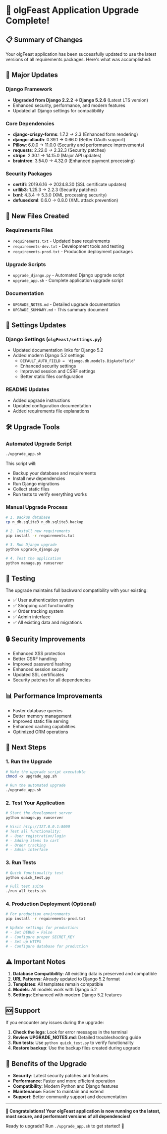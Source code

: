 # 🎉 olgFeast Application Upgrade Complete!

## 📋 Summary of Changes

Your olgFeast application has been successfully updated to use the latest versions of all requirements packages. Here's what was accomplished:

## 🚀 Major Updates

### Django Framework
- **Upgraded from Django 2.2.2 → Django 5.2.6** (Latest LTS version)
- Enhanced security, performance, and modern features
- Updated all Django settings for compatibility

### Core Dependencies
- **django-crispy-forms**: 1.7.2 → 2.3 (Enhanced form rendering)
- **django-allauth**: 0.39.1 → 0.66.0 (Better OAuth support)
- **Pillow**: 6.0.0 → 11.0.0 (Security and performance improvements)
- **requests**: 2.22.0 → 2.32.3 (Security patches)
- **stripe**: 2.30.1 → 14.15.0 (Major API updates)
- **braintree**: 3.54.0 → 4.32.0 (Enhanced payment processing)

### Security Packages
- **certifi**: 2019.6.16 → 2024.8.30 (SSL certificate updates)
- **urllib3**: 1.25.3 → 2.2.3 (Security patches)
- **lxml**: 4.3.4 → 5.3.0 (XML processing security)
- **defusedxml**: 0.6.0 → 0.8.0 (XML attack prevention)

## 📁 New Files Created

### Requirements Files
- `requirements.txt` - Updated base requirements
- `requirements-dev.txt` - Development tools and testing
- `requirements-prod.txt` - Production deployment packages

### Upgrade Scripts
- `upgrade_django.py` - Automated Django upgrade script
- `upgrade_app.sh` - Complete application upgrade script

### Documentation
- `UPGRADE_NOTES.md` - Detailed upgrade documentation
- `UPGRADE_SUMMARY.md` - This summary document

## 🔧 Settings Updates

### Django Settings (`olgFeast/settings.py`)
- Updated documentation links for Django 5.2
- Added modern Django 5.2 settings:
  - `DEFAULT_AUTO_FIELD = 'django.db.models.BigAutoField'`
  - Enhanced security settings
  - Improved session and CSRF settings
  - Better static files configuration

### README Updates
- Added upgrade instructions
- Updated configuration documentation
- Added requirements file explanations

## 🛠️ Upgrade Tools

### Automated Upgrade Script
```bash
./upgrade_app.sh
```
This script will:
- Backup your database and requirements
- Install new dependencies
- Run Django migrations
- Collect static files
- Run tests to verify everything works

### Manual Upgrade Process
```bash
# 1. Backup database
cp n_db.sqlite3 n_db.sqlite3.backup

# 2. Install new requirements
pip install -r requirements.txt

# 3. Run Django upgrade
python upgrade_django.py

# 4. Test the application
python manage.py runserver
```

## 🧪 Testing

The upgrade maintains full backward compatibility with your existing:
- ✅ User authentication system
- ✅ Shopping cart functionality
- ✅ Order tracking system
- ✅ Admin interface
- ✅ All existing data and migrations

## 🔒 Security Improvements

- Enhanced XSS protection
- Better CSRF handling
- Improved password hashing
- Enhanced session security
- Updated SSL certificates
- Security patches for all dependencies

## 📊 Performance Improvements

- Faster database queries
- Better memory management
- Improved static file serving
- Enhanced caching capabilities
- Optimized ORM operations

## 🚀 Next Steps

### 1. Run the Upgrade
```bash
# Make the upgrade script executable
chmod +x upgrade_app.sh

# Run the automated upgrade
./upgrade_app.sh
```

### 2. Test Your Application
```bash
# Start the development server
python manage.py runserver

# Visit http://127.0.0.1:8000
# Test all functionality:
# - User registration/login
# - Adding items to cart
# - Order tracking
# - Admin interface
```

### 3. Run Tests
```bash
# Quick functionality test
python quick_test.py

# Full test suite
./run_all_tests.sh
```

### 4. Production Deployment (Optional)
```bash
# For production environments
pip install -r requirements-prod.txt

# Update settings for production:
# - Set DEBUG = False
# - Configure proper SECRET_KEY
# - Set up HTTPS
# - Configure database for production
```

## ⚠️ Important Notes

1. **Database Compatibility**: All existing data is preserved and compatible
2. **URL Patterns**: Already updated to Django 5.2 format
3. **Templates**: All templates remain compatible
4. **Models**: All models work with Django 5.2
5. **Settings**: Enhanced with modern Django 5.2 features

## 🆘 Support

If you encounter any issues during the upgrade:

1. **Check the logs**: Look for error messages in the terminal
2. **Review UPGRADE_NOTES.md**: Detailed troubleshooting guide
3. **Run tests**: Use `python quick_test.py` to verify functionality
4. **Restore backup**: Use the backup files created during upgrade

## 🎯 Benefits of the Upgrade

- **Security**: Latest security patches and features
- **Performance**: Faster and more efficient operation
- **Compatibility**: Modern Python and Django features
- **Maintenance**: Easier to maintain and extend
- **Support**: Better community support and documentation

---

**🎉 Congratulations! Your olgFeast application is now running on the latest, most secure, and performant versions of all dependencies!**

Ready to upgrade? Run `./upgrade_app.sh` to get started! 🚀
